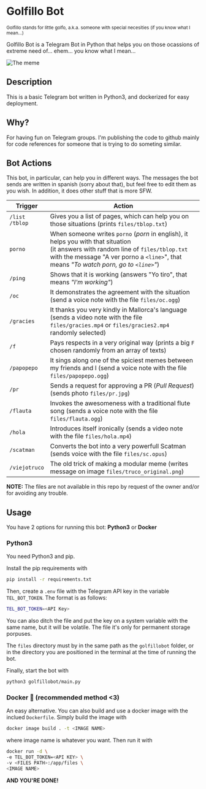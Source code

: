 # **Golfillo Bot**

<small>Golfillo stands for little golfo, a.k.a. someone with special necesities (if you know what I mean...)</small>

Golfillo Bot is a Telegram Bot in Python that helps you on those ocassions of extreme need of... ehem... you know what I mean...

![The meme](https://i.imgur.com/V9IoYcym.png)

## **Description**

This is a basic Telegram bot written in Python3, and dockerized for easy deployment.

## **Why?**

For having fun on Telegram groups. I'm publishing the code to github mainly for code references for someone that is trying to do someting similar.

## **Bot Actions**

This bot, in particular, can help you in different ways. The messages the bot sends are written in spanish (sorry about that), but feel free to edit them as you wish. In addition, it does other stuff that is more SFW.

|Trigger|Action|
|--|--|
|`/list`<br>`/tblop`|Gives you a list of pages, which can help you on those situations (prints `files/tblop.txt`)|
|`porno`|When someone writes `porno` (_porn_ in english), it helps you with that situation<br>(it answers with random line of `files/tblop.txt` with the message "A ver porno a `<line>`", that means _"To watch porn, go to `<line>`"_)|
|`/ping`|Shows that it is working (answers "Yo tiro", that means _"I'm working"_)|
|`/oc`|It demonstrates the agreement with the situation (send a voice note with the file `files/oc.ogg`)|
|`/gracies`|It thanks you very kindly in Mallorca's language (sends a video note with the file `files/gracies.mp4` or `files/gracies2.mp4` randomly selected)|
|`/f`|Pays respects in a very original way (prints a big `F` chosen randomly from an array of texts)|
|`/papopepo`|It sings along one of the spiciest memes between my friends and I (send a voice note with the file `files/papopepo.ogg`)|
|`/pr`|Sends a request for approving a PR (_Pull Request_) (sends photo `files/pr.jpg`)|
|`/flauta`|Invokes the awesomeness with a traditional flute song (sends a voice note with the file `files/flauta.ogg`)|
|`/hola`|Introduces itself ironically (sends a video note with the file `files/hola.mp4`)|
|`/scatman`|Converts the bot into a very powerfull Scatman (sends voice with the file `files/sc.opus`)|
|`/viejotruco`|The old trick of making a modular meme (writes message on image `files/truco_original.png`)|

**NOTE:** The files are not available in this repo by request of the owner and/or for avoiding any trouble.

## **Usage**

You have 2 options for running this bot: **Python3** or **Docker**

### **Python3**

You need Python3 and pip.

Install the pip requirements with

```bash
pip install -r requirements.txt
```

Then, create a `.env` file with the Telegram API key in the variable `TEL_BOT_TOKEN`. The format is as follows:

```bash
TEL_BOT_TOKEN=<API Key>
```

You can also ditch the file and put the key on a system variable with the same name, but it will be volatile. The file it's only for permanent storage porpuses.

The `files` directory must by in the same path as the `golfillobot` folder, or in the directory you are positioned in the terminal at the time of running the bot.

Finally, start the bot with

```bash
python3 golfillobot/main.py
```

### **Docker** 🐋 (recommended method <3)

An easy alternative. You can also build and use a docker image with the inclued `Dockerfile`. Simply build the image with

```bash
docker image build . -t <IMAGE NAME>
```

where image name is whatever you want. Then run it with

```bash
docker run -d \
-e TEL_BOT_TOKEN=<API KEY> \
-v <FILES PATH>:/app/files \
<IMAGE NAME>
```

**AND YOU'RE DONE!**
